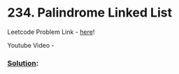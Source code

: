 # 234. Palindrome Linked List

Leetcode Problem Link - [here](https://leetcode.com/problems/palindrome-linked-list/description/?envType=study-plan-v2&envId=top-100-liked)!

Youtube Video - 

### [Solution]():

```cpp

```
